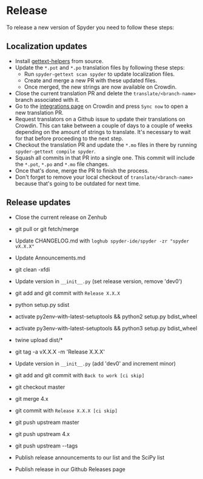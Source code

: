 # Release

To release a new version of Spyder you need to follow these steps:

## Localization updates

* Install [gettext-helpers](https://github.com/spyder-ide/gettext-helpers) from source.
* Update the `*.pot` and `*.po` translation files by following these steps:
  * Run `spyder-gettext scan spyder` to update localization files.
  * Create and merge a new PR with these updated files.
  * Once merged, the new strings are now available on Crowdin.
* Close the current translation PR and delete the `translate/<branch-name>` branch associated with it.
* Go to the [integrations page](https://crowdin.com/project/spyder/settings#integration) on Crowdin and press `Sync now` to open a new translation PR.
* Request translators on a Github issue to update their translations on Crowdin. This can take between a couple of days to a couple of weeks depending on the amount of strings to translate. It's necessary to wait for that before proceeding to the next step.
* Checkout the translation PR and update the `*.mo` files in there by running `spyder-gettext compile spyder`.
* Squash all commits in that PR into a single one. This commit will include the `*.pot`, `*.po` and `*.mo` file changes.
* Once that's done, merge the PR to finish the process.
* Don't forget to remove your local checkout of `translate/<branch-name>` because that's going to be outdated for next time.

## Release updates

* Close the current release on Zenhub

* git pull or git fetch/merge

* Update CHANGELOG.md with `loghub spyder-ide/spyder -zr "spyder vX.X.X"`

* Update Announcements.md

* git clean -xfdi

* Update version in `__init__.py` (set release version, remove 'dev0')

* git add and git commit with `Release X.X.X`

* python setup.py sdist

* activate py2env-with-latest-setuptools && python2 setup.py bdist_wheel

* activate py3env-with-latest-setuptools && python3 setup.py bdist_wheel

* twine upload dist/*

* git tag -a vX.X.X -m 'Release X.X.X'

* Update version in `__init__.py` (add 'dev0' and increment minor)

* git add and git commit with `Back to work [ci skip]`

* git checkout master

* git merge 4.x

* git commit with `Release X.X.X [ci skip]`

* git push upstream master

* git push upstream 4.x

* git push upstream --tags

* Publish release announcements to our list and the SciPy list

* Publish release in our Github Releases page
